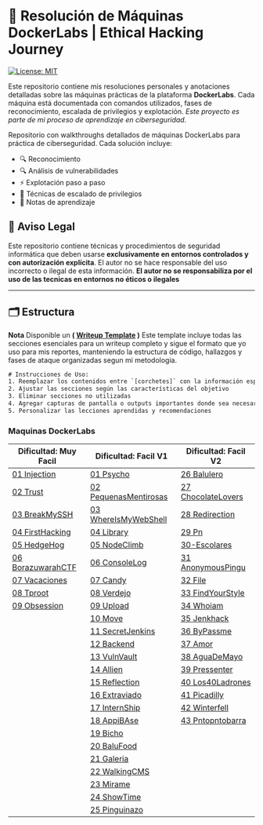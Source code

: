 
<h1> 🧠 Resolución de Máquinas DockerLabs | Ethical Hacking Journey</h1>

[![License: MIT](https://img.shields.io/badge/License-MIT-blue.svg)](https://opensource.org/licenses/MIT)

Este repositorio contiene mis resoluciones personales y anotaciones detalladas sobre las máquinas prácticas de la plataforma **DockerLabs**. Cada máquina está documentada con comandos utilizados, fases de reconocimiento, escalada de privilegios y explotación.
*Este proyecto es parte de mi proceso de aprendizaje en ciberseguridad.*

Repositorio con walkthroughs detallados de máquinas DockerLabs para práctica de ciberseguridad. Cada solución incluye:
- 🔍 Reconocimiento
- 🔍 Análisis de vulnerabilidades
- ⚡ Explotación paso a paso
- 🚀 Técnicas de escalado de privilegios
- 📌 Notas de aprendizaje

## 📜 Aviso Legal  
Este repositorio contiene técnicas y procedimientos de seguridad informática que deben usarse **exclusivamente en entornos controlados y con autorización explícita**. El autor no se hace responsable del uso incorrecto o ilegal de esta información.
**El autor no se responsabiliza por el uso de las tecnicas en entornos no éticos o ilegales**

---
## 🗂 Estructura
**Nota** Disponible un **( [Writeup Template](/00-Template.md) )** Este template incluye todas las secciones esenciales para un writeup completo y sigue el formato que yo uso para mis reportes, manteniendo la estructura de código, hallazgos y fases de ataque organizadas segun mi metodologia.

```txt
# Instrucciones de Uso:
1. Reemplazar los contenidos entre `[corchetes]` con la información específica de la máquina
2. Ajustar las secciones según las características del objetivo
3. Eliminar secciones no utilizadas
4. Agregar capturas de pantalla o outputs importantes donde sea necesario
5. Personalizar las lecciones aprendidas y recomendaciones
```

### Maquinas DockerLabs

| Dificultad: Muy Facil                                              | Dificultad: Facil V1                                                    | Dificultad: Facil V2                                               |
| ------------------------------------------------------------------ | ----------------------------------------------------------------------- | ------------------------------------------------------------------ |
| [01 Injection](01-DockerLabs/01-MyFacil/01-Injection.md)           | [01 Psycho](01-DockerLabs/02-Facil/01-Psycho.md)                        | [26 Balulero](01-DockerLabs/02-Facil/26-Balulero.md)               |
| [02 Trust](01-DockerLabs/01-MyFacil/02-Trust.md)                   | [02 PequenasMentirosas](01-DockerLabs/02-Facil/02-PequenasMentirosa.md) | [27 ChocolateLovers](01-DockerLabs/02-Facil/27-ChocolateLovers.md) |
| [03 BreakMySSH](01-DockerLabs/01-MyFacil/03-BreakMySSH.md)         | [03 WhereIsMyWebShell](01-DockerLabs/02-Facil/03-WhereIsMyWebShell.md)  | [28 Redirection](01-DockerLabs/02-Facil/28-Redirection.md)         |
| [04 FirstHacking](01-DockerLabs/01-MyFacil/04-FirstHacking.md)     | [04 Library](01-DockerLabs/02-Facil/04-Library.md)                      | [29 Pn](01-DockerLabs/02-Facil/29-Pn.md)                           |
| [05 HedgeHog](01-DockerLabs/01-MyFacil/05-HedgeHog.md)             | [05 NodeClimb](01-DockerLabs/02-Facil/05-NodeClimb.md)                  | [30-Escolares](01-DockerLabs/02-Facil/30-Escolares.md)             |
| [06 BorazuwarahCTF](01-DockerLabs/01-MyFacil/06-BorazuwarahCTF.md) | [06 ConsoleLog](01-DockerLabs/02-Facil/06-ConsoleLog.md)                | [31 AnonymousPingu](01-DockerLabs/02-Facil/31-AnonymousPingu.md)   |
| [07 Vacaciones](01-DockerLabs/01-MyFacil/07-Vacaciones.md)         | [07 Candy](01-DockerLabs/02-Facil/07-Candy.md)                          | [32 File](01-DockerLabs/02-Facil/32-File.md)                       |
| [08 Tproot](01-DockerLabs/01-MyFacil/08-Tproot.md)                 | [08 Verdejo](01-DockerLabs/02-Facil/08-Verdejo.md)                      | [33 FindYourStyle](01-DockerLabs/02-Facil/33-FindYourStyle.md)     |
| [09 Obsession](01-DockerLabs/01-MyFacil/09-Obsession.md)           | [09 Upload](01-DockerLabs/02-Facil/09-Upload.md)                        | [34 Whoiam](01-DockerLabs/02-Facil/34-Whoiam.md)                   |
|                                                                    | [10 Move](01-DockerLabs/02-Facil/10-Move.md)                            | [35 Jenkhack](01-DockerLabs/02-Facil/35-Jenkhack.md)               |
|                                                                    | [11 SecretJenkins](01-DockerLabs/02-Facil/11-SecretJenkins.md)          | [36 ByPassme](01-DockerLabs/02-Facil/36-ByPassme.md)               |
|                                                                    | [12 Backend](01-DockerLabs/02-Facil/12-Backend.md)                      | [37 Amor](01-DockerLabs/02-Facil/37-Amor.md)                       |
|                                                                    | [13 VulnVault](01-DockerLabs/02-Facil/13-VulnVault.md)                  | [38 AguaDeMayo](01-DockerLabs/02-Facil/38-AguaDeMayo.md)           |
|                                                                    | [14 Allien](01-DockerLabs/02-Facil/14-Allien.md)                        | [39 Pressenter](01-DockerLabs/02-Facil/39-Pressenter.md)           |
|                                                                    | [15 Reflection](01-DockerLabs/02-Facil/15-Reflection.md)                | [40 Los40Ladrones](01-DockerLabs/02-Facil/40-Los40Ladrones.md)     |
|                                                                    | [16 Extraviado](01-DockerLabs/02-Facil/16-Extraviado.md)                | [41 Picadilly](01-DockerLabs/02-Facil/41-Picadilly.md)             |
|                                                                    | [17 InternShip](01-DockerLabs/02-Facil/17-InternShip.md)                | [42 Winterfell](01-DockerLabs/02-Facil/42-Winterfell.md)           |
|                                                                    | [18 AppiBAse](01-DockerLabs/02-Facil/18-AppiBAse.md)                    | [43 Pntopntobarra](01-DockerLabs/02-Facil/43-Pntopntobarra.md)     |
|                                                                    | [19 Bicho](01-DockerLabs/02-Facil/19-Bicho.md)                          |                                                                    |
|                                                                    | [20 BaluFood](01-DockerLabs/02-Facil/20-BaluFood.md)                    |                                                                    |
|                                                                    | [21 Galeria](01-DockerLabs/02-Facil/21-Galeria.md)                      |                                                                    |
|                                                                    | [22 WalkingCMS](01-DockerLabs/02-Facil/22-WalkingCMS.md)                |                                                                    |
|                                                                    | [23 Mirame](01-DockerLabs/02-Facil/23-Mirame.md)                        |                                                                    |
|                                                                    | [24 ShowTime](01-DockerLabs/02-Facil/24-ShowTime.md)                    |                                                                    |
|                                                                    | [25 Pinguinazo](01-DockerLabs/02-Facil/25-Pinguinazo.md)                |                                                                    |
